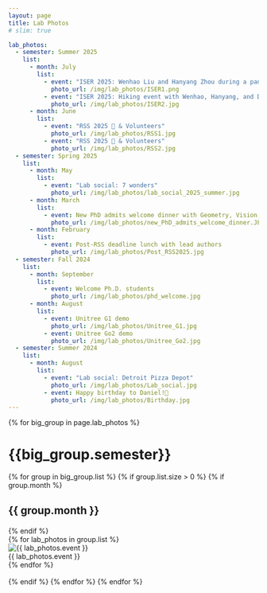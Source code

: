 ```yaml
---
layout: page
title: Lab Photos
# slim: true

lab_photos:
  - semester: Summer 2025
    list:
      - month: July
        list:
          - event: "ISER 2025: Wenhao Liu and Hanyang Zhou during a panel discussion"
            photo_url: /img/lab_photos/ISER1.png
          - event: "ISER 2025: Hiking event with Wenhao, Hanyang, and Daniel"
            photo_url: /img/lab_photos/ISER2.jpg
      - month: June
        list:
          - event: "RSS 2025 🤖 & Volunteers"
            photo_url: /img/lab_photos/RSS1.jpg
          - event: "RSS 2025 🤖 & Volunteers"
            photo_url: /img/lab_photos/RSS2.jpg
  - semester: Spring 2025
    list:
      - month: May
        list:
          - event: "Lab social: 7 wonders"
            photo_url: /img/lab_photos/lab_social_2025_summer.jpg
      - month: March
        list:
          - event: New PhD admits welcome dinner with Geometry, Vision, and Learning Lab
            photo_url: /img/lab_photos/new_PhD_admits_welcome_dinner.JPEG
      - month: February
        list:
          - event: Post-RSS deadline lunch with lead authors
            photo_url: /img/lab_photos/Post_RSS2025.jpg
  - semester: Fall 2024
    list:
      - month: September
        list:
          - event: Welcome Ph.D. students
            photo_url: /img/lab_photos/phd_welcome.jpg
      - month: August
        list:
          - event: Unitree G1 demo
            photo_url: /img/lab_photos/Unitree_G1.jpg
          - event: Unitree Go2 demo
            photo_url: /img/lab_photos/Unitree_Go2.jpg
  - semester: Summer 2024
    list:
      - month: August
        list:
          - event: "Lab social: Detroit Pizza Depot"
            photo_url: /img/lab_photos/Lab_social.jpg
          - event: Happy birthday to Daniel!🎂
            photo_url: /img/lab_photos/Birthday.jpg
---
```


<!-- ## Summer 2024
### August

<div style="display: flex; justify-content: space-between; align-items: center;">  
    <div style="flex: 1;">  
        <img src="/img/lab_photos/Lab_social.jpeg" alt="Detroit Pizza Depot" style="width: 90%; display: block;">  
        <p style="text-align: center; margin-top: 10px;">Detroit Pizza Depot</p>  
    </div>  
    <div style="flex: 1;">  
        <img src="/img/lab_photos/Birthday.jpeg" alt="Happy birthday to Daniel!" style="width: 90%; display: block;">  
        <p style="text-align: center; margin-top: 10px;">Happy birthday to Daniel!🎂</p>  
    </div>  
</div> -->

<div class="row">
  {% for big_group in page.lab_photos %}
    <h1> {{big_group.semester}} </h1>
    {% for group in big_group.list %}
      {% if group.list.size > 0 %}
        {% if group.month %}
          <h2 style="text-align: left; margin-bottom: 20px;"> {{ group.month }} </h2>
        {% endif %}
        <div class="row lab_photos-row">  
          {% for lab_photos in group.list %}  
            <div class="col-xl-6 col-lg-6 col-md-6 text-center col-sm-12 col-xs-12 lab_photos-col">  
              <img class="lab-photo img-responsive" src="{{ lab_photos.photo_url }}" alt="{{ lab_photos.event }}">    
              <div class="photo-caption">{{ lab_photos.event }}</div>  
            </div>  
          {% endfor %}  
        </div>
      <br>
      {% endif %}
    {% endfor %}
  {% endfor %}
</div>


